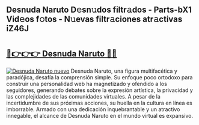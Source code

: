 ## Desnuda Naruto D𝚎sn𝚞dos filtr𝚊dos - Parts-bX1 Vid𝚎os f𝚘tos - N𝚞evas filtr𝚊ciones atr𝚊ctivas iZ46J

# <h2><a href="http://mb5zdw.tromn.icu/?c=Desnuda+Naruto">🔗👉👉👉 Desnuda Naruto 🔗🔗</a></h2>

[![Desnuda Naruto nuevo](https://i.imgur.com/pEAQMta.gif)](http://mb5zdw.tromn.icu/?c=Desnuda+Naruto)
Desnuda Naruto, una figura multifacética y paradójica, desafía la comprensión simple. Su enfoque poco ortodoxo para construir una personalidad web ha magnetizado y ofendido a los seguidores, generando debates sobre la expresión artística, la privacidad y las complejidades de las comunidades virtuales. A pesar de la incertidumbre de sus próximas acciones, su huella en la cultura en línea es imborrable. Armado con una dedicación inquebrantable y un atractivo innegable, el alcance de Desnuda Naruto en el mundo virtual es expansivo.
